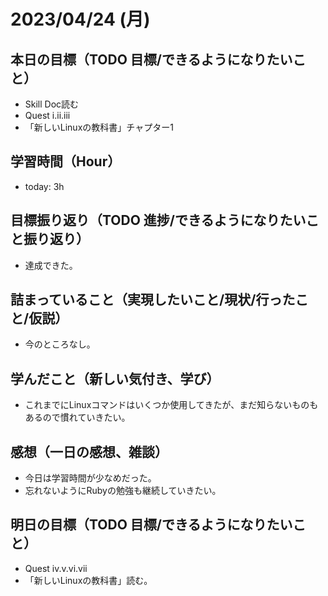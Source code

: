 # 2023/04/24 (月)

## 本日の目標（TODO 目標/できるようになりたいこと）

- Skill Doc読む
- Quest i.ii.iii
- 「新しいLinuxの教科書」チャプター1

## 学習時間（Hour）

- today: 3h

## 目標振り返り（TODO 進捗/できるようになりたいこと振り返り）

- 達成できた。

## 詰まっていること（実現したいこと/現状/行ったこと/仮説）

- 今のところなし。

## 学んだこと（新しい気付き、学び）

- これまでにLinuxコマンドはいくつか使用してきたが、まだ知らないものもあるので慣れていきたい。

## 感想（一日の感想、雑談）

- 今日は学習時間が少なめだった。
- 忘れないようにRubyの勉強も継続していきたい。

## 明日の目標（TODO 目標/できるようになりたいこと）

- Quest iv.v.vi.vii
- 「新しいLinuxの教科書」読む。
